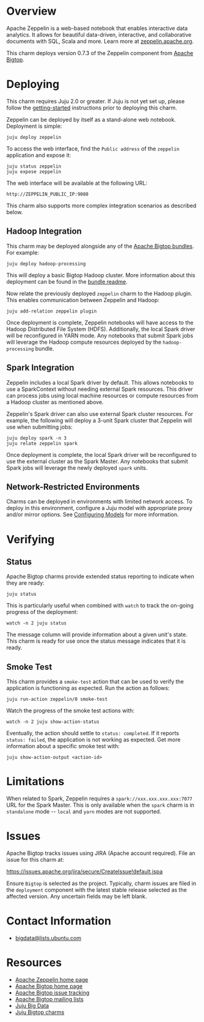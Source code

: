<!--
  Licensed to the Apache Software Foundation (ASF) under one or more
  contributor license agreements.  See the NOTICE file distributed with
  this work for additional information regarding copyright ownership.
  The ASF licenses this file to You under the Apache License, Version 2.0
  (the "License"); you may not use this file except in compliance with
  the License.  You may obtain a copy of the License at

       http://www.apache.org/licenses/LICENSE-2.0

  Unless required by applicable law or agreed to in writing, software
  distributed under the License is distributed on an "AS IS" BASIS,
  WITHOUT WARRANTIES OR CONDITIONS OF ANY KIND, either express or implied.
  See the License for the specific language governing permissions and
  limitations under the License.
-->
# Overview

Apache Zeppelin is a web-based notebook that enables interactive data analytics.
It allows for beautiful data-driven, interactive, and collaborative documents
with SQL, Scala and more. Learn more at [zeppelin.apache.org][].

This charm deploys version 0.7.3 of the Zeppelin component from
[Apache Bigtop][].

[zeppelin.apache.org]: http://zeppelin.apache.org/
[Apache Bigtop]: http://bigtop.apache.org/


# Deploying

This charm requires Juju 2.0 or greater. If Juju is not yet set up, please
follow the [getting-started][] instructions prior to deploying this charm.

Zeppelin can be deployed by itself as a stand-alone web notebook. Deployment
is simple:

    juju deploy zeppelin

To access the web interface, find the `Public address` of the `zeppelin`
application and expose it:

    juju status zeppelin
    juju expose zeppelin

The web interface will be available at the following URL:

    http://ZEPPELIN_PUBLIC_IP:9080

This charm also supports more complex integration scenarios as described below.

## Hadoop Integration
This charm may be deployed alongside any of the [Apache Bigtop bundles][].
For example:

    juju deploy hadoop-processing

This will deploy a basic Bigtop Hadoop cluster. More information about this
deployment can be found in the [bundle readme](https://jujucharms.com/hadoop-processing/).

Now relate the previously deployed `zeppelin` charm to the Hadoop plugin. This
enables communication between Zeppelin and Hadoop:

    juju add-relation zeppelin plugin

Once deployment is complete, Zeppelin notebooks will have access to the
Hadoop Distributed File System (HDFS). Additionally, the local Spark driver
will be reconfigured in YARN mode. Any notebooks that submit Spark jobs will
leverage the Hadoop compute resources deployed by the `hadoop-processing`
bundle.

## Spark Integration
Zeppelin includes a local Spark driver by default. This allows notebooks to
use a SparkContext without needing external Spark resources. This driver can
process jobs using local machine resources or compute resources from a Hadoop
cluster as mentioned above.

Zeppelin's Spark driver can also use external Spark cluster resources. For
example, the following will deploy a 3-unit Spark cluster that Zeppelin will
use when submitting jobs:

    juju deploy spark -n 3
    juju relate zeppelin spark

Once deployment is complete, the local Spark driver will be reconfigured to
use the external cluster as the Spark Master. Any notebooks that submit Spark
jobs will leverage the newly deployed `spark` units.

## Network-Restricted Environments
Charms can be deployed in environments with limited network access. To deploy
in this environment, configure a Juju model with appropriate proxy and/or
mirror options. See [Configuring Models][] for more information.

[getting-started]: https://jujucharms.com/docs/stable/getting-started
[apache bigtop bundles]: https://jujucharms.com/u/bigdata-charmers/#bundles
[Configuring Models]: https://jujucharms.com/docs/stable/models-config


# Verifying

## Status
Apache Bigtop charms provide extended status reporting to indicate when they
are ready:

    juju status

This is particularly useful when combined with `watch` to track the on-going
progress of the deployment:

    watch -n 2 juju status

The message column will provide information about a given unit's state.
This charm is ready for use once the status message indicates that it is
ready.

## Smoke Test
This charm provides a `smoke-test` action that can be used to verify the
application is functioning as expected. Run the action as follows:

    juju run-action zeppelin/0 smoke-test

Watch the progress of the smoke test actions with:

    watch -n 2 juju show-action-status

Eventually, the action should settle to `status: completed`.  If it
reports `status: failed`, the application is not working as expected. Get
more information about a specific smoke test with:

    juju show-action-output <action-id>


# Limitations

When related to Spark, Zeppelin requires a `spark://xxx.xxx.xxx.xxx:7077`
URL for the Spark Master. This is only available when the `spark` charm is
in `standalone` mode -- `local` and `yarn` modes are not supported.


# Issues

Apache Bigtop tracks issues using JIRA (Apache account required). File an
issue for this charm at:

https://issues.apache.org/jira/secure/CreateIssue!default.jspa

Ensure `Bigtop` is selected as the project. Typically, charm issues are filed
in the `deployment` component with the latest stable release selected as the
affected version. Any uncertain fields may be left blank.


# Contact Information

- <bigdata@lists.ubuntu.com>


# Resources

- [Apache Zeppelin home page](http://zeppelin.apache.org/)
- [Apache Bigtop home page](http://bigtop.apache.org/)
- [Apache Bigtop issue tracking](http://bigtop.apache.org/issue-tracking.html)
- [Apache Bigtop mailing lists](http://bigtop.apache.org/mail-lists.html)
- [Juju Big Data](https://jaas.ai/big-data)
- [Juju Bigtop charms](https://jaas.ai/search?q=bigtop)

